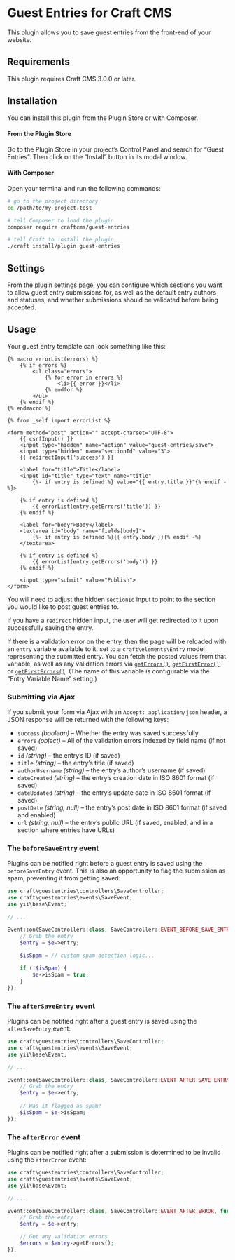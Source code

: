 # Guest Entries for Craft CMS

This plugin allows you to save guest entries from the front-end of your website.

## Requirements

This plugin requires Craft CMS 3.0.0 or later.

## Installation

You can install this plugin from the Plugin Store or with Composer.

#### From the Plugin Store

Go to the Plugin Store in your project’s Control Panel and search for “Guest Entries”. Then click on the “Install” button in its modal window.

#### With Composer

Open your terminal and run the following commands:

```bash
# go to the project directory
cd /path/to/my-project.test

# tell Composer to load the plugin
composer require craftcms/guest-entries

# tell Craft to install the plugin
./craft install/plugin guest-entries
```

## Settings

From the plugin settings page, you can configure which sections you want to allow guest entry submissions for, as well as the default entry authors and statuses, and whether submissions should be validated before being accepted.

## Usage

Your guest entry template can look something like this:

```twig
{% macro errorList(errors) %}
    {% if errors %}
        <ul class="errors">
            {% for error in errors %}
                <li>{{ error }}</li>
            {% endfor %}
        </ul>
    {% endif %}
{% endmacro %}

{% from _self import errorList %}

<form method="post" action="" accept-charset="UTF-8">
    {{ csrfInput() }}
    <input type="hidden" name="action" value="guest-entries/save">
    <input type="hidden" name="sectionId" value="3">
    {{ redirectInput('success') }}

    <label for="title">Title</label>
    <input id="title" type="text" name="title"
        {%- if entry is defined %} value="{{ entry.title }}"{% endif -%}>
    
    {% if entry is defined %}
        {{ errorList(entry.getErrors('title')) }}
    {% endif %}

    <label for="body">Body</label>
    <textarea id="body" name="fields[body]">
        {%- if entry is defined %}{{ entry.body }}{% endif -%}
    </textarea>
    
    {% if entry is defined %}
        {{ errorList(entry.getErrors('body')) }}
    {% endif %}

    <input type="submit" value="Publish">
</form>
```

You will need to adjust the hidden `sectionId` input to point to the section you would like to post guest entries to.

If you have a `redirect` hidden input, the user will get redirected to it upon successfully saving the entry.

If there is a validation error on the entry, then the page will be reloaded with an `entry` variable available to it, set to a `craft\elements\Entry` model representing the submitted entry. You can fetch the posted values from that variable, as well as any validation errors via [`getErrors()`], [`getFirstError()`], or [`getFirstErrors()`]. (The name of this variable is configurable via the “Entry Variable Name” setting.)

[`getErrors()`]: http://www.yiiframework.com/doc-2.0/yii-base-model.html#getErrors()-detail
[`getFirstError()`]: http://www.yiiframework.com/doc-2.0/yii-base-model.html#getFirstError()-detail
[`getFirstErrors()`]: http://www.yiiframework.com/doc-2.0/yii-base-model.html#getFirstErrors()-detail

### Submitting via Ajax

If you submit your form via Ajax with an `Accept: application/json` header, a JSON response will be returned with the following keys:

- `success` _(boolean)_ – Whether the entry was saved successfully
- `errors` _(object)_ – All of the validation errors indexed by field name (if not saved)  
- `id` _(string)_ – the entry’s ID (if saved)
- `title` _(string)_ – the entry’s title (if saved)
- `authorUsername` _(string)_ – the entry’s author’s username (if saved)
- `dateCreated` _(string)_ – the entry’s creation date in ISO 8601 format (if saved)
- `dateUpdated` _(string)_ – the entry’s update date in ISO 8601 format (if saved)
- `postDate` _(string, null)_ – the entry’s post date in ISO 8601 format (if saved and enabled)
- `url` _(string, null)_ – the entry’s public URL (if saved, enabled, and in a section where entries have URLs)

### The `beforeSaveEntry` event

Plugins can be notified right before a guest entry is saved using the `beforeSaveEntry` event. This is also an opportunity to flag the submission as spam, preventing it from getting saved:

```php
use craft\guestentries\controllers\SaveController;
use craft\guestentries\events\SaveEvent;
use yii\base\Event;

// ...

Event::on(SaveController::class, SaveController::EVENT_BEFORE_SAVE_ENTRY, function(SaveEvent $e) {
    // Grab the entry
    $entry = $e->entry;

    $isSpam = // custom spam detection logic...
    
    if (!$isSpam) {
        $e->isSpam = true;
    }
});
```

### The `afterSaveEntry` event

Plugins can be notified right after a guest entry is saved using the `afterSaveEntry` event:

```php
use craft\guestentries\controllers\SaveController;
use craft\guestentries\events\SaveEvent;
use yii\base\Event;

// ...

Event::on(SaveController::class, SaveController::EVENT_AFTER_SAVE_ENTRY, function(SaveEvent $e) {
    // Grab the entry
    $entry = $e->entry;
    
    // Was it flagged as spam?
    $isSpam = $e->isSpam;
});
```

### The `afterError` event

Plugins can be notified right after a submission is determined to be invalid using the `afterError` event:

```php
use craft\guestentries\controllers\SaveController;
use craft\guestentries\events\SaveEvent;
use yii\base\Event;

// ...

Event::on(SaveController::class, SaveController::EVENT_AFTER_ERROR, function(SaveEvent $e) {
    // Grab the entry
    $entry = $e->entry;

    // Get any validation errors
    $errors = $entry->getErrors();
});
```
